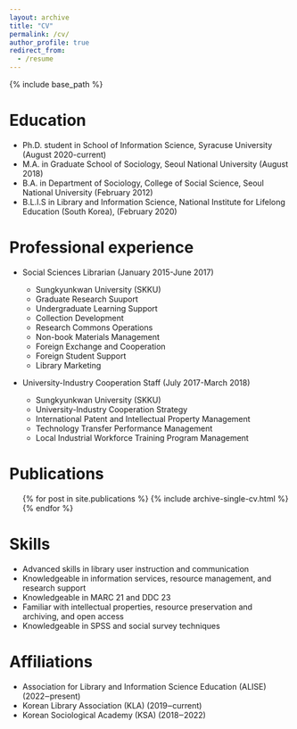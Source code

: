 ```yaml
---
layout: archive
title: "CV"
permalink: /cv/
author_profile: true
redirect_from:
  - /resume
---
```


{% include base_path %}

Education
======
* Ph.D. student in School of Information Science, Syracuse University (August 2020-current)
* M.A. in Graduate School of Sociology, Seoul National University (August 2018)
* B.A. in Department of Sociology, College of Social Science, Seoul National University (February 2012)
* B.L.I.S in Library and Information Science, National Institute for Lifelong Education (South Korea), (February 2020)

Professional experience
======
* Social Sciences Librarian (January 2015-June 2017)
  * Sungkyunkwan University (SKKU)
  * Graduate Research Suuport
  * Undergraduate Learning Support
  * Collection Development
  * Research Commons Operations
  * Non-book Materials Management
  * Foreign Exchange and Cooperation
  * Foreign Student Support
  * Library Marketing

* University-Industry Cooperation Staff (July 2017-March 2018)
  * Sungkyunkwan University (SKKU)
  * University-Industry Cooperation Strategy
  * International Patent and Intellectual Property Management
  * Technology Transfer Performance Management
  * Local Industrial Workforce Training Program Management
  
Publications
======
  <ul>{% for post in site.publications %}
    {% include archive-single-cv.html %}
  {% endfor %}</ul>

Skills
======
* Advanced skills in library user instruction and communication
* Knowledgeable in information services, resource management, and research support
* Knowledgeable in MARC 21 and DDC 23
* Familiar with intellectual properties, resource preservation and archiving, and open access
* Knowledgeable in SPSS and social survey techniques
  
Affiliations
======
* Association for Library and Information Science Education (ALISE) (2022‒present)
* Korean Library Association (KLA) (2019‒current)
* Korean Sociological Academy (KSA) (2018‒2022)
